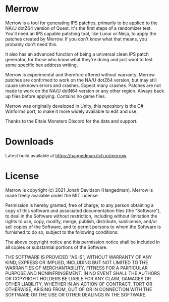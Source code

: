 # Merrow

Merrow is a tool for generating IPS patches, primarily to be applied to the NA/U dotZ64 version of Quest. It's the first steps of a randomizer test. You'll need an IPS capable patching tool, like Lunar or Ninja, to apply the patches created by Merrow. If you don't know what that means, you probably don't need this.

It also has an advanced function of being a universal clean IPS patch generator, for those who know what they're doing and just want to test some specific hex address writing.

Merrow is experimental and therefore offered without warranty. Merrow patches are confirmed to work on the NA/U dotZ64 version, but may still cause unknown errors and crashes. Expect many crashes. Patches are not made to work on the NA/U dotN64 version or any other region. Always back up files before applying. Contains no game files.

Merrow was originally developed in Unity, this repository is the C# Winforms port, to make it more widely available to edit and use.

Thanks to the Eltale Monsters Discord for the data and support.

# Downloads

Latest build available at https://hangedman.itch.io/merrow.

# License

Merrow is copyright (c) 2021 Jonah Davidson (Hangedman).
Merrow is made freely available under the MIT License:

Permission is hereby granted, free of charge, to any person obtaining a copy of this software and associated documentation files (the "Software"), to deal in the Software without restriction, including without limitation the rights to use, copy, modify, merge, publish, distribute, sublicense, and/or sell copies of the Software, and to permit persons to whom the Software is furnished to do so, subject to the following conditions:

The above copyright notice and this permission notice shall be included in all copies or substantial portions of the Software.

THE SOFTWARE IS PROVIDED "AS IS", WITHOUT WARRANTY OF ANY KIND, EXPRESS OR IMPLIED, INCLUDING BUT NOT LIMITED TO THE WARRANTIES OF MERCHANTABILITY, FITNESS FOR A PARTICULAR PURPOSE AND NONINFRINGEMENT. IN NO EVENT SHALL THE AUTHORS OR COPYRIGHT HOLDERS BE LIABLE FOR ANY CLAIM, DAMAGES OR OTHER LIABILITY, WHETHER IN AN ACTION OF CONTRACT, TORT OR OTHERWISE, ARISING FROM, OUT OF OR IN CONNECTION WITH THE SOFTWARE OR THE USE OR OTHER DEALINGS IN THE SOFTWARE.
